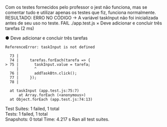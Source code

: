 Com os testes fornecidos pelo professor o jest não funciona, mas se comentar tudo e utilizar apenas os testes que fiz, funciona normalmente.
RESULTADO: ERRO NO CÓDIGO ->  A variável taskInput não foi inicializada antes de seu uso no teste.
FAIL  ./app.test.js
  × Deve adicionar e concluir três tarefas (2 ms)

  ● Deve adicionar e concluir três tarefas

    ReferenceError: taskInput is not defined

      73 |
      74 |     tarefas.forEach(tarefa => {
    > 75 |       taskInput.value = tarefa;
         |       ^
      76 |       addTaskBtn.click();
      77 |     });
      78 |

      at taskInput (app.test.js:75:7)
          at Array.forEach (<anonymous>)
      at Object.forEach (app.test.js:74:13)

Test Suites: 1 failed, 1 total                                                                                                                                                               
Tests:       1 failed, 1 total                                                                                                                                                               
Snapshots:   0 total
Time:        4.217 s
Ran all test suites.


